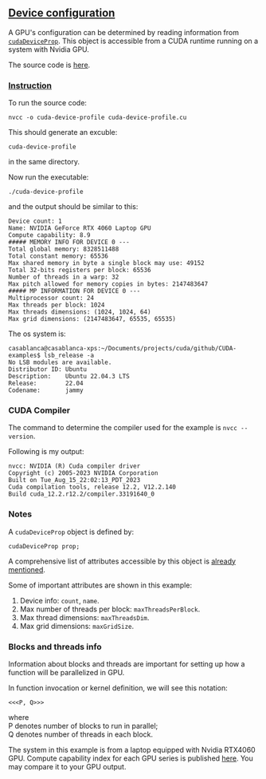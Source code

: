 
## [Device configuration](#intro)
A GPU's configuration can be determined by reading information from [`cudaDeviceProp`](https://docs.nvidia.com/cuda/cuda-runtime-api/structcudaDeviceProp.html). This object is accessible from a CUDA runtime running on a system with Nvidia GPU. 

The source code is [here](./cuda-device-profile.cu).

### [Instruction](#run)
To run the source code:
```
nvcc -o cuda-device-profile cuda-device-profile.cu
```
This should generate an excuble:
```
cuda-device-profile
```
in the same directory.

Now run the executable:

```
./cuda-device-profile
```
and the output should be similar to this:

```
Device count: 1
Name: NVIDIA GeForce RTX 4060 Laptop GPU
Compute capability: 8.9
##### MEMORY INFO FOR DEVICE 0 ---
Total global memory: 8328511488
Total constant memory: 65536
Max shared memory in byte a single block may use: 49152
Total 32-bits registers per block: 65536
Number of threads in a warp: 32
Max pitch allowed for memory copies in bytes: 2147483647
##### MP INFORMATION FOR DEVICE 0 ---
Multiprocessor count: 24
Max threads per block: 1024
Max threads dimensions: (1024, 1024, 64)
Max grid dimensions: (2147483647, 65535, 65535)
```

The os system is:

```
casablanca@casablanca-xps:~/Documents/projects/cuda/github/CUDA-examples$ lsb_release -a
No LSB modules are available.
Distributor ID: Ubuntu
Description:    Ubuntu 22.04.3 LTS
Release:        22.04
Codename:       jammy
```

### CUDA Compiler
The command to determine the compiler used for the example is `nvcc --version`.

Following is my output:

```
nvcc: NVIDIA (R) Cuda compiler driver
Copyright (c) 2005-2023 NVIDIA Corporation
Built on Tue_Aug_15_22:02:13_PDT_2023
Cuda compilation tools, release 12.2, V12.2.140
Build cuda_12.2.r12.2/compiler.33191640_0
```

### Notes

A `cudaDeviceProp` object is defined by:

`cudaDeviceProp prop;`

A comprehensive list of attributes accessible by this object is [already mentioned](#intro). 

Some of important attributes are shown in this example:

1. Device info: `count`, `name`.
2. Max number of threads per block: `maxThreadsPerBlock`.
3. Max thread dimensions: `maxThreadsDim`.
4. Max grid dimensions: `maxGridSize`.


### Blocks and threads info
Information about blocks and threads are important for setting up how a function will be parallelized in GPU. 

In function invocation or kernel definition, we will see this notation:

```
<<<P, Q>>>
```
where  
P denotes number of blocks to run in parallel;  
Q denotes number of threads in each block.

The system in this example is from a laptop equipped with Nvidia RTX4060 GPU. Compute capability index for each GPU series is published [here](https://developer.nvidia.com/cuda-gpus). You may compare it to your GPU output.
